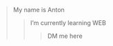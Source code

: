 > My name is Anton
>> I’m currently learning WEB
>>> DM me here

<!---
CodePioneer2/CodePioneer2 is a ✨ special ✨ repository because its `README.md` (this file) appears on your GitHub profile.
You can click the Preview link to take a look at your changes.
--->
